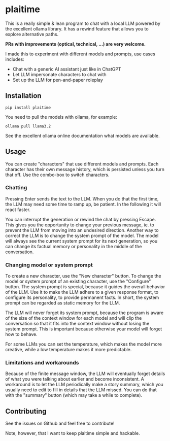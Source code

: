 # plaitime

This is a really simple & lean program to chat with a local LLM powered by the excellent ollama library. It has a rewind feature that allows you to explore alternative paths.

**PRs with improvements (optical, technical, ...) are very welcome.**

I made this to experiment with different models and prompts, use cases includes:

- Chat with a generic AI assistant just like in ChatGPT
- Let LLM impersonate characters to chat with
- Set up the LLM for pen-and-paper roleplay

## Installation

```
pip install plaitime
```

You need to pull the models with ollama, for example:

```
ollama pull llama3.2
```

See the excellent ollama online documentation what models are available.

## Usage

You can create "characters" that use different models and prompts. Each character has their own message history, which is persisted unless you turn that off. Use the combo-box to switch characters.

### Chatting

Pressing Enter sends the text to the LLM. When you do that the first time, the LLM may need some time to ramp up, be patient. In the following it will react faster.

You can interrupt the generation or rewind the chat by pressing Escape. This gives you the opportunity to change your previous message, ie. to prevent the LLM from moving into an undesired direction. Another way to correct the LLM is to change the system prompt of the model. The model will always see the current system prompt for its next generation, so you can change its factual memory or personality in the middle of the conversation.

### Changing model or system prompt

To create a new character, use the "New character" button. To change the model or system prompt of an existing character, use the "Configure" button. The system prompt is special, because it guides the overall behavior of the LLM. Use it to make the LLM adhere to a given response format, to configure its personality, to provide permanent facts. In short, the system prompt can be regarded as static memory for the LLM.

The LLM will never forget its system prompt, because the program is aware of the size of the context window for each model and will clip the conversation so that it fits into the context window without losing the system prompt. This is important because otherwise your model will forget how to behave.

For some LLMs you can set the temperature, which makes the model more creative, while a low temperature makes it more predictable.

### Limitations and workarounds

Because of the finite message window, the LLM will eventually forget details of what you were talking about earlier and become inconsistent. A workaround is to let the LLM periodically make a story summary, which you usually need to edit to fill in details that the LLM missed. You can do that with the "summary" button (which may take a while to complete).

## Contributing

See the issues on Github and feel free to contribute!

Note, however, that I want to keep plaitime simple and hackable.
